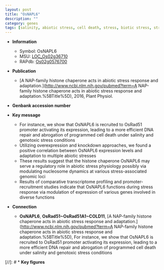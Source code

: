 ```yaml
---
layout: post
title: "OsNAPL6"
description: ""
category: genes
tags: [salinity, abiotic stress, cell death, stress, biotic stress, stress response]
---
```


* **Information**  
    + Symbol: OsNAPL6  
    + MSU: [LOC_Os02g36710](http://rice.uga.edu/cgi-bin/ORF_infopage.cgi?orf=LOC_Os02g36710)  
    + RAPdb: [Os02g0576700](https://rapdb.dna.affrc.go.jp/locus/?name=Os02g0576700)  

* **Publication**  
    + [A NAP-family histone chaperone acts in abiotic stress response and adaptation.](http://www.ncbi.nlm.nih.gov/pubmed?term=A NAP-family histone chaperone acts in abiotic stress response and adaptation.%5BTitle%5D), 2016, Plant Physiol.

* **Genbank accession number**  

* **Key message**  
    + For instance, we show that OsNAPL6 is recruited to OsRad51 promoter activating its expression, leading to a more efficient DNA repair and abrogation of programmed cell death under salinity and genotoxic stress conditions
    + Utilizing overexpression and knockdown approaches, we found a positive correlation between OsNAPL6 expression levels and adaptation to multiple abiotic stresses
    + These results suggest that the histone chaperone OsNAPL6 may serve a regulatory role in abiotic stress physiology possibly via modulating nucleosome dynamics at various stress-associated genomic loci
    + Results of comparative transcriptome profiling and promoter-recruitment studies indicate that OsNAPL6 functions during stress response via modulation of expression of various genes involved in diverse functions

* **Connection**  
    + __OsNAPL6__, __OsRad51~OsRad51A1~COLD11__, [A NAP-family histone chaperone acts in abiotic stress response and adaptation.](http://www.ncbi.nlm.nih.gov/pubmed?term=A NAP-family histone chaperone acts in abiotic stress response and adaptation.%5BTitle%5D), For instance, we show that OsNAPL6 is recruited to OsRad51 promoter activating its expression, leading to a more efficient DNA repair and abrogation of programmed cell death under salinity and genotoxic stress conditions

[//]: # * **Key figures**  


